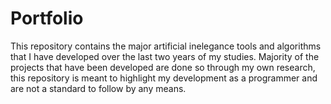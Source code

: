 # Portfolio

This repository contains the major artificial inelegance tools and algorithms that I have developed over the last two years of my studies. Majority of the projects that have been developed are done so through my own research, this repository is meant to highlight my development as a programmer and are not a standard to follow by any means.
